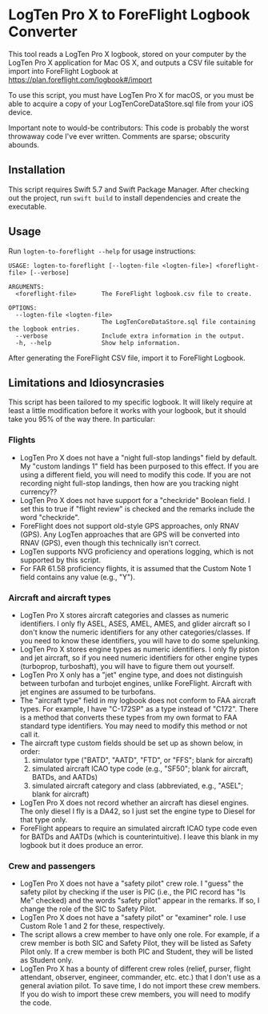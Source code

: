 # LogTen Pro X to ForeFlight Logbook Converter

This tool reads a LogTen Pro X logbook, stored on your computer by the LogTen
Pro X application for Mac OS X, and outputs a CSV file suitable for import into
ForeFlight Logbook at https://plan.foreflight.com/logbook#/import

To use this script, you must have LogTen Pro X for macOS, or you must be
able to acquire a copy of your LogTenCoreDataStore.sql file from your iOS
device.

Important note to would-be contributors: This code is probably the worst
throwaway code I've ever written. Comments are sparse; obscurity abounds.

## Installation

This script requires Swift 5.7 and Swift Package Manager. After checking out the
project, run `swift build` to install dependencies and create the executable.

## Usage

Run `logten-to-foreflight --help` for usage instructions:

```
USAGE: logten-to-foreflight [--logten-file <logten-file>] <foreflight-file> [--verbose]

ARGUMENTS:
  <foreflight-file>       The ForeFlight logbook.csv file to create.

OPTIONS:
  --logten-file <logten-file>
                          The LogTenCoreDataStore.sql file containing the logbook entries.
  --verbose               Include extra information in the output.
  -h, --help              Show help information.
```

After generating the ForeFlight CSV file, import it to ForeFlight Logbook.

## Limitations and Idiosyncrasies

This script has been tailored to my specific logbook. It will likely require at
least a little modification before it works with your logbook, but it should
take you 95% of the way there. In particular:

### Flights

- LogTen Pro X does not have a "night full-stop landings" field by default. My
  "custom landings 1" field has been purposed to this effect. If you are using
  a different field, you will need to modify this code. If you are not
  recording night full-stop landings, then how are you tracking night currency??
- LogTen Pro X does not have support for a "checkride" Boolean field. I set
  this to true if "flight review" is checked and the remarks include the word
  "checkride".
- ForeFlight does not support old-style GPS approaches, only RNAV (GPS). Any
  LogTen approaches that are GPS will be converted into RNAV (GPS), even though
  this technically isn't correct.
- LogTen supports NVG proficiency and operations logging, which is not supported
  by this script.
- For FAR 61.58 proficiency flights, it is assumed that the Custom Note 1 field
  contains any value (e.g., "Y").

### Aircraft and aircraft types

- LogTen Pro X stores aircraft categories and classes as numeric identifiers. I
  only fly ASEL, ASES, AMEL, AMES, and glider aircraft so I don't know the
  numeric identifiers for any other categories/classes. If you need to know
  these identifiers, you will have to do some spelunking.
- LogTen Pro X stores engine types as numeric identifiers. I only fly piston
  and jet aircraft, so if you need numeric identifiers for other engine types
  (turboprop, turboshaft), you will have to figure them out yourself.
- LogTen Pro X only has a "jet" engine type, and does not distinguish between
  turbofan and turbojet engines, unlike ForeFlight. Aircraft with jet engines
  are assumed to be turbofans.
- The "aircraft type" field in my logbook does not conform to FAA aircraft
  types. For example, I have "C-172SP" as a type instead of "C172". There is a
  method that converts these types from my own format to FAA standard type
  identifiers. You may need to modify this method or not call it.
- The aircraft type custom fields should be set up as shown below, in order:
  1. simulator type ("BATD", "AATD", "FTD", or "FFS"; blank for aircraft)
  2. simulated aircraft ICAO type code (e.g., "SF50"; blank for aircraft, BATDs,
     and AATDs)
  3. simulated aircraft category and class (abbreviated, e.g., "ASEL"; blank for
     aircraft)
- LogTen Pro X does not record whether an aircraft has diesel engines. The only
  diesel I fly is a DA42, so I just set the engine type to Diesel for that type
  only.
- ForeFlight appears to require an simulated aircraft ICAO type code even for
  BATDs and AATDs (which is counterintuitive). I leave this blank in my logbook
  but it does produce an error.

### Crew and passengers

- LogTen Pro X does not have a "safety pilot" crew role. I "guess" the safety
  pilot by checking if the user is PIC (i.e., the PIC record has "Is Me"
  checked) and the words "safety pilot" appear in the remarks. If so, I change
  the role of the SIC to Safety Pilot.
- LogTen Pro X does not have a "safety pilot" or "examiner" role. I use Custom
  Role 1 and 2 for these, respectively.
- The script allows a crew member to have only one role. For example, if a crew
  member is both SIC and Safety Pilot, they will be listed as Safety Pilot only.
  If a crew member is both PIC and Student, they will be listed as Student only.
- LogTen Pro X has a bounty of different crew roles (relief, purser, flight
  attendant, observer, engineer, commander, etc. etc.) that I don't use as a
  general aviation pilot. To save time, I do not import these crew members. If
  you do wish to import these crew members, you will need to modify the code.
